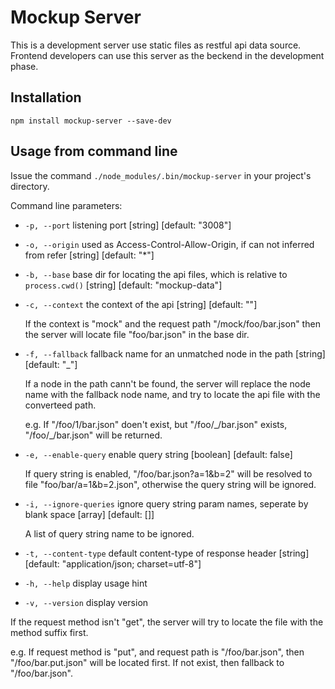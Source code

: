 Mockup Server
=============

This is a development server use static files as restful api data source. Frontend developers can use this server as the beckend in the development phase.


Installation
------------

    npm install mockup-server --save-dev


Usage from command line
-----------------------

Issue the command `./node_modules/.bin/mockup-server` in your project's directory.

Command line parameters:

* `-p, --port`            listening port [string] [default: "3008"]
* `-o, --origin`          used as Access-Control-Allow-Origin, if can not inferred from refer [string] [default: "*"]
* `-b, --base`            base dir for locating the api files, which is relative to `process.cwd()` [string] [default: "mockup-data"]
* `-c, --context`         the context of the api [string] [default: ""]

    If the context is "mock" and the request path "/mock/foo/bar.json" then the server will locate file "foo/bar.json" in the base dir.

* `-f, --fallback`        fallback name for an unmatched node in the path [string] [default: "_"]

    If a node in the path cann't be found, the server will replace the node name with the fallback node name, and try to locate the api file with the converteed path.

    e.g. If "/foo/1/bar.json" doen't exist, but "/foo/\_/bar.json" exists, "/foo/\_/bar.json" will be returned.

* `-e, --enable-query`    enable query string [boolean] [default: false]

    If query string is enabled, "/foo/bar.json?a=1&b=2" will be resolved to file "foo/bar/a=1&b=2.json", otherwise the query string will be ignored.

* `-i, --ignore-queries`  ignore query string param names, seperate by blank space [array] [default: []]

    A list of query string name to be ignored.

* `-t, --content-type`    default content-type of response header [string] [default: "application/json; charset=utf-8"]
* `-h, --help`            display usage hint
* `-v, --version`         display version

If the request method isn't "get", the server will try to locate the file with the method suffix first.

e.g. If request method is "put", and request path is "/foo/bar.json", then "/foo/bar.put.json" will be located first. If not exist, then fallback to "/foo/bar.json".
